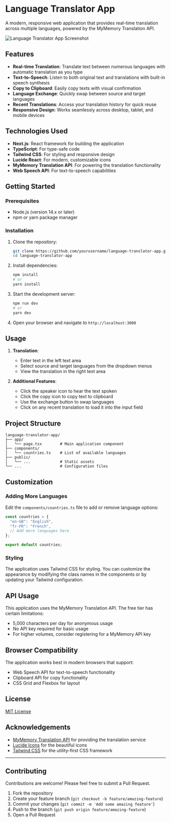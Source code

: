# Language Translator App

A modern, responsive web application that provides real-time translation across multiple languages, powered by the MyMemory Translation API.

![Language Translator App Screenshot](https://asset.cloudinary.com/dvd8hlffl/c79ade9f0ae352a5b105eb03c2b2c402)

## Features

- **Real-time Translation**: Translate text between numerous languages with automatic translation as you type
- **Text-to-Speech**: Listen to both original text and translations with built-in speech synthesis
- **Copy to Clipboard**: Easily copy texts with visual confirmation
- **Language Exchange**: Quickly swap between source and target languages
- **Recent Translations**: Access your translation history for quick reuse
- **Responsive Design**: Works seamlessly across desktop, tablet, and mobile devices

## Technologies Used

- **Next.js**: React framework for building the application
- **TypeScript**: For type-safe code
- **Tailwind CSS**: For styling and responsive design
- **Lucide React**: For modern, customizable icons
- **MyMemory Translation API**: For powering the translation functionality
- **Web Speech API**: For text-to-speech capabilities

## Getting Started

### Prerequisites

- Node.js (version 14.x or later)
- npm or yarn package manager

### Installation

1. Clone the repository:
   ```bash
   git clone https://github.com/yourusername/language-translator-app.git
   cd language-translator-app
   ```

2. Install dependencies:
   ```bash
   npm install
   # or
   yarn install
   ```

3. Start the development server:
   ```bash
   npm run dev
   # or
   yarn dev
   ```

4. Open your browser and navigate to `http://localhost:3000`

## Usage

1. **Translation**:
   - Enter text in the left text area
   - Select source and target languages from the dropdown menus
   - View the translation in the right text area

2. **Additional Features**:
   - Click the speaker icon to hear the text spoken
   - Click the copy icon to copy text to clipboard
   - Use the exchange button to swap languages
   - Click on any recent translation to load it into the input field

## Project Structure

```
language-translator-app/
├── app/
│   └── page.tsx        # Main application component
├── components/
│   └── countries.ts    # List of available languages
├── public/
│   └── ...             # Static assets
└── ...                 # Configuration files
```

## Customization

### Adding More Languages

Edit the `components/countries.ts` file to add or remove language options:

```typescript
const countries = {
  "en-GB": "English",
  "fr-FR": "French",
  // Add more languages here
};

export default countries;
```

### Styling

The application uses Tailwind CSS for styling. You can customize the appearance by modifying the class names in the components or by updating your Tailwind configuration.

## API Usage

This application uses the MyMemory Translation API. The free tier has certain limitations:

- 5,000 characters per day for anonymous usage
- No API key required for basic usage
- For higher volumes, consider registering for a MyMemory API key

## Browser Compatibility

The application works best in modern browsers that support:

- Web Speech API for text-to-speech functionality
- Clipboard API for copy functionality
- CSS Grid and Flexbox for layout

## License

[MIT License](LICENSE)

## Acknowledgements

- [MyMemory Translation API](https://mymemory.translated.net/doc/spec.php) for providing the translation service
- [Lucide Icons](https://lucide.dev/) for the beautiful icons
- [Tailwind CSS](https://tailwindcss.com/) for the utility-first CSS framework

---

## Contributing

Contributions are welcome! Please feel free to submit a Pull Request.

1. Fork the repository
2. Create your feature branch (`git checkout -b feature/amazing-feature`)
3. Commit your changes (`git commit -m 'Add some amazing feature'`)
4. Push to the branch (`git push origin feature/amazing-feature`)
5. Open a Pull Request